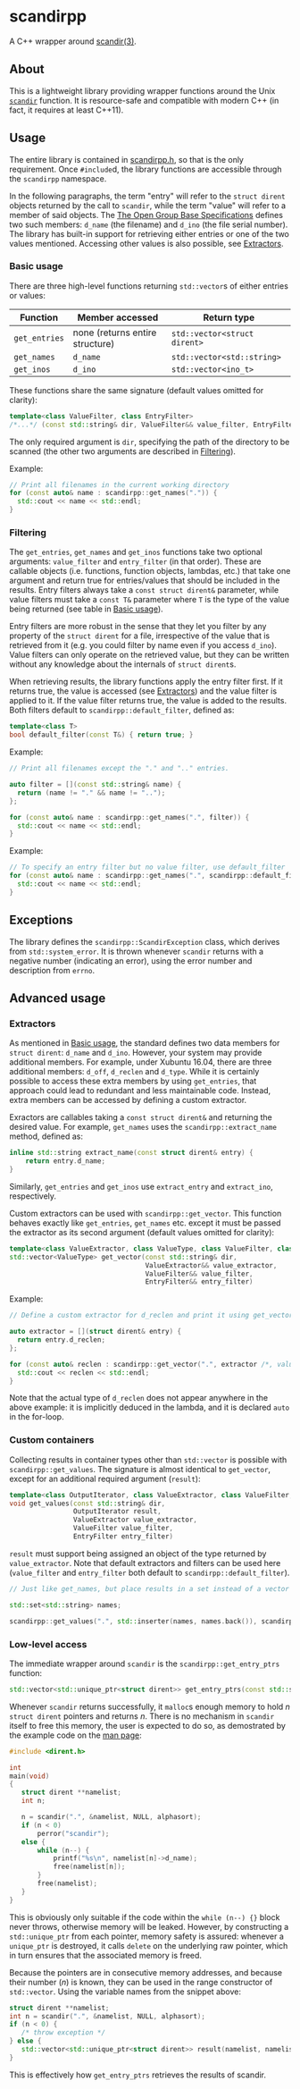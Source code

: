 # scandirpp
A C++ wrapper around [scandir(3)][scandir].

## About
This is a lightweight library providing wrapper functions around the Unix [`scandir`][scandir] function. It is resource-safe and compatible with modern C++ (in fact, it requires at least C++11).

## Usage
The entire library is contained in [scandirpp.h](scandirpp.h), so that is the only requirement. Once `#include`d, the library functions are accessible through the `scandirpp` namespace.

In the following paragraphs, the term "entry" will refer to the `struct dirent` objects returned by the call to `scandir`, while the term "value" will refer to a member of said objects. The [The Open Group Base Specifications][dirent] defines two such members: `d_name` (the filename) and `d_ino` (the file serial number). The library has built-in support for retrieving either entries or one of the two values mentioned. Accessing other values is also possible, see [Extractors](#extractors).

### Basic usage
There are three high-level functions returning `std::vector`s of either entries or values:

Function | Member accessed | Return type
---------|-----------------|------------
`get_entries` | none (returns entire structure)   | `std::vector<struct dirent>`
`get_names`   | `d_name` | `std::vector<std::string>`
`get_inos`    | `d_ino`  | `std::vector<ino_t>`

These functions share the same signature (default values omitted for clarity):

```c++
template<class ValueFilter, class EntryFilter>
/*...*/ (const std::string& dir, ValueFilter&& value_filter, EntryFilter&& entry_filter)
```

The only required argument is `dir`, specifying the path of the directory to be scanned (the other two arguments are described in [Filtering](#filtering)).

Example:
```c++
// Print all filenames in the current working directory
for (const auto& name : scandirpp::get_names(".")) {
  std::cout << name << std::endl;
}
```

### Filtering
The `get_entries`, `get_names` and `get_inos` functions take two optional arguments: `value_filter` and `entry_filter` (in that order). These are callable objects (i.e. functions, function objects, lambdas, etc.) that take one argument and return true for entries/values that should be included in the results. Entry filters always take a `const struct dirent&` parameter, while value filters must take a `const T&` parameter where `T` is the type of the value being returned (see table in [Basic usage](#basic-usage)).

Entry filters are more robust in the sense that they let you filter by any property of the `struct dirent` for a file, irrespective of the value that is retrieved from it (e.g. you could filter by name even if you access `d_ino`). Value filters can only operate on the retrieved value, but they can be written without any knowledge about the internals of `struct dirent`s.

When retrieving results, the library functions apply the entry filter first. If it returns true, the value is accessed (see [Extractors](#extractors)) and the value filter is applied to it. If the value filter returns true, the value is added to the results. Both filters default to `scandirpp::default_filter`, defined as:

```c++
template<class T>
bool default_filter(const T&) { return true; }
```

Example:
```c++
// Print all filenames except the "." and ".." entries.

auto filter = [](const std::string& name) {
  return (name != "." && name != "..");
};

for (const auto& name : scandirpp::get_names(".", filter)) {
  std::cout << name << std::endl;
}
```

Example:
```c++
// To specify an entry filter but no value filter, use default_filter
for (const auto& name : scandirpp::get_names(".", scandirpp::default_filter, entry_filter)) {
  std::cout << name << std::endl;
}
```

## Exceptions
The library defines the `scandirpp::ScandirException` class, which derives from `std::system_error`. It is thrown whenever `scandir` returns with a negative number (indicating an error), using the error number and description from `errno`.

## Advanced usage
### Extractors
As mentioned in [Basic usage](#basic-usage), the standard defines two data members for `struct dirent`: `d_name` and `d_ino`. However, your system may provide additional members. For example, under Xubuntu 16.04, there are three additional members: `d_off`, `d_reclen` and `d_type`. While it is certainly possible to access these extra members by using `get_entries`, that approach could lead to redundant and less maintainable code. Instead, extra members can be accessed by defining a custom extractor.

Exractors are callables taking a `const struct dirent&` and returning the desired value. For example, `get_names` uses the `scandirpp::extract_name` method, defined as:

```c++
inline std::string extract_name(const struct dirent& entry) {
    return entry.d_name;
}
```

Similarly, `get_entries` and `get_inos` use `extract_entry` and `extract_ino`, respectively.

Custom extractors can be used with `scandirpp::get_vector`. This function behaves exactly like `get_entries`, `get_names` etc. except it must be passed the extractor as its second argument (default values omitted for clarity):

```c++
template<class ValueExtractor, class ValueType, class ValueFilter, class EntryFilter>
std::vector<ValueType> get_vector(const std::string& dir,
                                  ValueExtractor&& value_extractor,
                                  ValueFilter&& value_filter,
                                  EntryFilter&& entry_filter)
```

Example:

```c++
// Define a custom extractor for d_reclen and print it using get_vector

auto extractor = [](struct dirent& entry) {
  return entry.d_reclen;
};

for (const auto& reclen : scandirpp::get_vector(".", extractor /*, value_filter, entry_filter*/)) {
  std::cout << reclen << std::endl;
}
```

Note that the actual type of `d_reclen` does not appear anywhere in the above example: it is implicitly deduced in the lambda, and it is declared `auto` in the for-loop.

### Custom containers
Collecting results in container types other than `std::vector` is possible with `scandirpp::get_values`. The signature is almost identical to `get_vector`, except for an additional required argument (`result`):

```c++
template<class OutputIterator, class ValueExtractor, class ValueFilter, class EntryFilter>
void get_values(const std::string& dir,
                OutputIterator result,
                ValueExtractor value_extractor,
                ValueFilter value_filter,
                EntryFilter entry_filter)
```

`result` must support being assigned an object of the type returned by `value_extractor`. Note that default extractors and filters can be used here (`value_filter` and `entry_filter` both default to `scandirpp::default_filter`).

```c++
// Just like get_names, but place results in a set instead of a vector

std::set<std::string> names;

scandirpp::get_values(".", std::inserter(names, names.back()), scandirpp::extract_name);
```

### Low-level access
The immediate wrapper around `scandir` is the `scandirpp::get_entry_ptrs` function:

```c++
std::vector<std::unique_ptr<struct dirent>> get_entry_ptrs(const std::string& dir)
```

Whenever `scandir` returns successfully, it `malloc`s enough memory to hold _n_ `struct dirent` pointers and returns _n_. There is no mechanism in `scandir` itself to free this memory, the user is expected to do so, as demostrated by the example code on the [man page][scandir]:

```c++
#include <dirent.h>

int
main(void)
{
   struct dirent **namelist;
   int n;

   n = scandir(".", &namelist, NULL, alphasort);
   if (n < 0)
       perror("scandir");
   else {
       while (n--) {
           printf("%s\n", namelist[n]->d_name);
           free(namelist[n]);
       }
       free(namelist);
   }
}
```

This is obviously only suitable if the code within the `while (n--) {}` block never throws, otherwise memory will be leaked. However, by constructing a `std::unique_ptr` from each pointer, memory safety is assured: whenever a `unique_ptr` is destroyed, it calls `delete` on the underlying raw pointer, which in turn ensures that the associated memory is freed.

Because the pointers are in consecutive memory addresses, and because their number (_n_) is known, they can be used in the range constructor of `std::vector`. Using the variable names from the snippet above:

```c++
struct dirent **namelist;
int n = scandir(".", &namelist, NULL, alphasort);
if (n < 0) {
   /* throw exception */
} else {
   std::vector<std::unique_ptr<struct dirent>> result(namelist, namelist+n);
}
```

This is effectively how `get_entry_ptrs` retrieves the results of scandir.

[scandir]: http://man7.org/linux/man-pages/man3/scandir.3.html
[dirent]: http://pubs.opengroup.org/onlinepubs/009695399/basedefs/dirent.h.html
